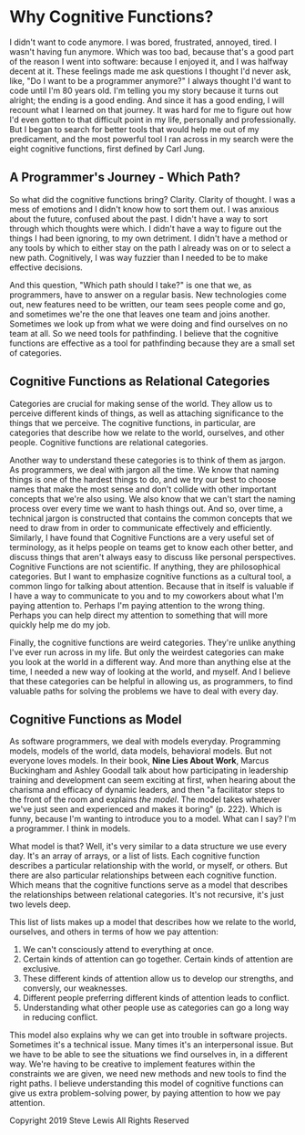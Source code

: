 # Why Cognitive Functions?

I didn't want to code anymore. I was bored, frustrated, annoyed, tired. I wasn't having fun anymore. Which was too bad, because that's a good part of the reason I went into software: because I enjoyed it, and I was halfway decent at it. These feelings made me ask questions I thought I'd never ask, like, "Do I want to be a programmer anymore?" I always thought I'd want to code until I'm 80 years old. I'm telling you my story because it turns out alright; the ending is a good ending. And since it has a good ending, I will recount what I learned on that journey. It was hard for me to figure out how I'd even gotten to that difficult point in my life, personally and professionally. But I began to search for better tools that would help me out of my predicament, and the most powerful tool I ran across in my search were the eight cognitive functions, first defined by Carl Jung.

## A Programmer's Journey - Which Path?

So what did the cognitive functions bring? Clarity. Clarity of thought. I was a mess of emotions and I didn't know how to sort them out. I was anxious about the future, confused about the past. I didn't have a way to sort through which thoughts were which. I didn't have a way to figure out the things I had been ignoring, to my own detriment. I didn't have a method or any tools by which to either stay on the path I already was on or to select a new path. Cognitively, I was way fuzzier than I needed to be to make effective decisions. 

And this question, "Which path should I take?" is one that we, as programmers, have to answer on a regular basis. New technologies come out, new features need to be written, our team sees people come and go, and sometimes we're the one that leaves one team and joins another. Sometimes we look up from what we were doing and find ourselves on no team at all. So we need tools for pathfinding. I believe that the cognitive functions are effective as a tool for pathfinding because they are a small set of categories.

## Cognitive Functions as Relational Categories

Categories are crucial for making sense of the world. They allow us to perceive different kinds of things, as well as attaching significance to the things that we perceive. The cognitive functions, in particular, are categories that describe how we relate to the world, ourselves, and other people. Cognitive functions are relational categories. 

Another way to understand these categories is to think of them as jargon. As programmers, we deal with jargon all the time. We know that naming things is one of the hardest things to do, and we try our best to choose names that make the most sense and don't collide with other important concepts that we're also using. We also know that we can't start the naming process over every time we want to hash things out. And so, over time, a technical jargon is constructed that contains the common concepts that we need to draw from in order to communicate effectively and efficiently. Similarly, I have found that Cognitive Functions are a very useful set of terminology, as it helps people on teams get to know each other better, and discuss things that aren't always easy to discuss like personal perspectives. Cognitive Functions are not scientific. If anything, they are philosophical categories. But I want to emphasize cognitive functions as a cultural tool, a common lingo for talking about attention. Because that in itself is valuable if I have a way to communicate to you and to my coworkers about what I'm paying attention to. Perhaps I'm paying attention to the wrong thing. Perhaps you can help direct my attention to something that will more quickly help me do my job.

Finally, the cognitive functions are weird categories. They're unlike anything I've ever run across in my life. But only the weirdest categories can make you look at the world in a different way. And more than anything else at the time, I needed a new way of looking at the world, and myself. And I believe that these categories can be helpful in allowing us, as programmers, to find valuable paths for solving the problems we have to deal with every day.

## Cognitive Functions as Model

As software programmers, we deal with models everyday. Programming models, models of the world, data models, behavioral models. But not everyone loves models. In their book, __Nine Lies About Work__, Marcus Buckingham and Ashley Goodall talk about how participating in leadership training and development can seem exciting at first, when hearing about the charisma and efficacy of dynamic leaders, and then "a facilitator steps to the front of the room and explains *the model*. The model takes whatever we've just seen and experienced and makes it boring" (p. 222). Which is funny, because I'm wanting to introduce you to a model. What can I say? I'm a programmer. I think in models.

What model is that? Well, it's very similar to a data structure we use every day. It's an array of arrays, or a list of lists. Each cognitive function describes a particular relationship with the world, or myself, or others. But there are also particular relationships between each cognitive function. Which means that the cognitive functions serve as a model that describes the relationships between relational categories. It's not recursive, it's just two levels deep.

This list of lists makes up a model that describes how we relate to the world, ourselves, and others in terms of how we pay attention:

1. We can't consciously attend to everything at once.
1. Certain kinds of attention can go together. Certain kinds of attention are exclusive.
1. These different kinds of attention allow us to develop our strengths, and conversly, our weaknesses.
1. Different people preferring different kinds of attention leads to conflict.
1. Understanding what other people use as categories can go a long way in reducing conflict.

This model also explains why we can get into trouble in software projects. Sometimes it's a technical issue. Many times it's an interpersonal issue. But we have to be able to see the situations we find ourselves in, in a different way. We're having to be creative to implement features within the constraints we are given, we need new methods and new tools to find the right paths. I believe understanding this model of cognitive functions can give us extra problem-solving power, by paying attention to how we pay attention. 


Copyright 2019 Steve Lewis All Rights Reserved
